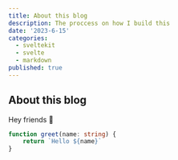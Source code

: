 ```yaml
---
title: About this blog
description: The proccess on how I build this
date: '2023-6-15'
categories:
  - sveltekit
  - svelte
  - markdown
published: true
---
```



## About this blog

Hey friends 👋

```ts
function greet(name: string) {
    return `Hello ${name}`
}
```